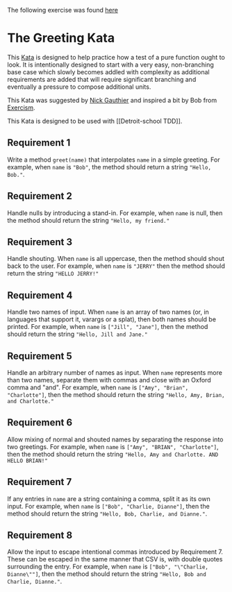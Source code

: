 The following exercise was found [here](https://github.com/testdouble/contributing-tests/wiki/Greeting-Kata/_edit)

# The Greeting Kata

This [Kata](<https://en.wikipedia.org/wiki/Kata_(programming)>) is designed to help practice how a test of a pure function ought to look. It is intentionally designed to start with a very easy, non-branching base case which slowly becomes addled with complexity as additional requirements are added that will require significant branching and eventually a pressure to compose additional units.

This Kata was suggested by [Nick Gauthier](http://ngauthier.com) and inspired a bit by Bob from [Exercism](http://exercism.io).

This Kata is designed to be used with [[Detroit-school TDD]].

## Requirement 1

Write a method `greet(name)` that interpolates `name` in a simple greeting. For example, when `name` is `"Bob"`, the method should return a string `"Hello, Bob."`.

## Requirement 2

Handle nulls by introducing a stand-in. For example, when `name` is null, then the method should return the string `"Hello, my friend."`

## Requirement 3

Handle shouting. When `name` is all uppercase, then the method should shout back to the user. For example, when `name` is `"JERRY"` then the method should return the string `"HELLO JERRY!"`

## Requirement 4

Handle two names of input. When `name` is an array of two names (or, in languages that support it, varargs or a splat), then both names should be printed. For example, when `name` is `["Jill", "Jane"]`, then the method should return the string `"Hello, Jill and Jane."`

## Requirement 5

Handle an arbitrary number of names as input. When `name` represents more than two names, separate them with commas and close with an Oxford comma and "and". For example, when `name` is `["Amy", "Brian", "Charlotte"]`, then the method should return the string `"Hello, Amy, Brian, and Charlotte."`

## Requirement 6

Allow mixing of normal and shouted names by separating the response into two greetings. For example, when `name` is `["Amy", "BRIAN", "Charlotte"]`, then the method should return the string `"Hello, Amy and Charlotte. AND HELLO BRIAN!"`

## Requirement 7

If any entries in `name` are a string containing a comma, split it as its own input. For example, when `name` is `["Bob", "Charlie, Dianne"]`, then the method should return the string `"Hello, Bob, Charlie, and Dianne."`.

## Requirement 8

Allow the input to escape intentional commas introduced by Requirement 7. These can be escaped in the same manner that CSV is, with double quotes surrounding the entry. For example, when `name` is `["Bob", "\"Charlie, Dianne\""]`, then the method should return the string `"Hello, Bob and Charlie, Dianne."`.

